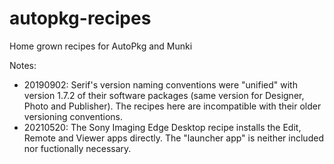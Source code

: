 # autopkg-recipes
Home grown recipes for AutoPkg and Munki

Notes:
- 20190902: Serif's version naming conventions were "unified" with version 1.7.2 of their software packages (same version for Designer, Photo and Publisher). The recipes here are incompatible with their older versioning conventions.
- 20210520: The Sony Imaging Edge Desktop recipe installs the Edit, Remote and Viewer apps directly. The "launcher app" is neither included nor fuctionally necessary.
